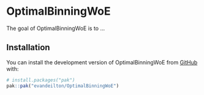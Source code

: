 
<!-- README.md is generated from README.Rmd. Please edit that file -->

# OptimalBinningWoE

<!-- badges: start -->
<!-- badges: end -->

The goal of OptimalBinningWoE is to …

## Installation

You can install the development version of OptimalBinningWoE from
[GitHub](https://github.com/) with:

``` r
# install.packages("pak")
pak::pak("evandeilton/OptimalBinningWoE")
```
